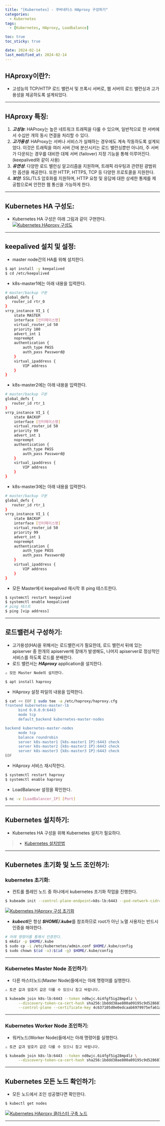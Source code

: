 ```yaml
---
title: "[Kubernetes] - 쿠버네티스 HAproxy 구성하기"
categories:
  - Kubernetes
tags:
  - [Kubernetes, HAproxy, Loadbalance]

toc: true
toc_sticky: true

date: 2024-02-14
last_modified_at: 2024-02-14
---
```


## HAproxy이란?:
- 고성능의 TCP/HTTP 로드 밸런서 및 프록시 서버로, 웹 서버의 로드 밸런싱과 고가용성을 제공하도록 설계되었다.

* * *

## HAproxy 특징:
1. ***고성능***: HAProxy는 높은 네트워크 트래픽을 다룰 수 있으며, 일반적으로 한 서버에서 수십만 개의 동시 연결을 처리할 수 있다.
2. ***고가용성***: HAProxy는 서버나 서비스가 실패하는 경우에도 계속 작동하도록 설계되었다.
이것은 트래픽을 여러 서버 간에 분산시키는 로드 밸런싱뿐만 아니라, 주 서버가 다운되는 경우를 대비한 대체 서버 (failover) 지정 기능을 통해 이루어진다. (keepalived와 같이 사용)
3. ***유연성***: 다양한 로드 밸런싱 알고리즘을 지원하며, 트래픽 라우팅과 관련된 광범위한 옵션을 제공한다. 또한 HTTP, HTTPS, TCP 등 다양한 프로토콜을 지원한다.
4. ***보안***: SSL/TLS 암호화를 지원하며, HTTP 요청 및 응답에 대한 상세한 통제를 제공함으로써 안전한 웹 통신을 가능하게 한다.

* * *

## Kubernetes HA 구성도:
- Kubernetes HA 구성은 아래 그림과 같이 구현한다.
[![Kubernetes HAproxy 구성도](/assets/images/kubernetes/Kubernetes%20HAproxy%20구성도.png)](/assets/images/kubernetes/Kubernetes%20HAproxy%20구성도.png)

* * *

## keepalived 설치 및 설정:
- master node간의 HA를 위해 설치한다.
```bash
$ apt install -y keepalived
$ cd /etc/keepalived
```

- k8s-master1에는 아래 내용을 입력한다.
```bash
# master/backup 구분
global_defs {
   router_id rtr_0
}
vrrp_instance VI_1 {
    state MASTER
    interface [인터페이스명]
    virtual_router_id 50
    priority 100
    advert_int 1
    nopreempt
    authentication {
        auth_type PASS
        auth_pass Password@
    }
    virtual_ipaddress {
        VIP address
    }
}
```

- k8s-master2에는 아래 내용을 입력한다.
```bash
# master/backup 구분
global_defs {
   router_id rtr_1
}
vrrp_instance VI_1 {
    state BACKUP
    interface [인터페이스명]
    virtual_router_id 50
    priority 99
    advert_int 1
    nopreempt
    authentication {
        auth_type PASS
        auth_pass Password@
    }
    virtual_ipaddress {
        VIP address
    }
}
```

- k8s-master3에는 아래 내용을 입력한다.
```bash
# master/backup 구분
global_defs {
   router_id rtr_1
}
vrrp_instance VI_1 {
    state BACKUP
    interface [인터페이스명]
    virtual_router_id 50
    priority 99
    advert_int 1
    nopreempt
    authentication {
        auth_type PASS
        auth_pass Password@
    }
    virtual_ipaddress {
        VIP address
    }
}
```

- 모든 Master에서 keepalived 재시작 후 ping 테스트한다.
```bash
$ systemctl restart keepalived
$ systemctl enable keepalived
# ping 테스트
$ ping [vip address]
```

* * *

## 로드밸런서 구성하기:
- 고가용성(HA)을 위해서는 로드밸런서가 필요한데, 로드 밸런서 뒤에 있는 apiserver 중 한개의 apiserver에 장애가 발생해도, 나머지 apiserver로 정상적인 서비스를 하도록 로드를 분배한다.
- 로드 밸런서는 ***HAproxy*** application을 설치한다.
```html
⚠️ 모든 Master Node의 설치한다.
```
```bash
$ apt install haproxy
```

- HAproxy 설정 파일의 내용을 입력한다.
```bash
$ cat << EOF | sudo tee -a /etc/haproxy/haproxy.cfg
frontend kubernetes-master-lb
      bind 0.0.0.0:6443
      mode tcp
      default_backend kubernetes-master-nodes

backend kubernetes-master-nodes
      mode tcp
      balance roundrobin
      server k8s-master1 {k8s-master1 IP}:6443 check
      server k8s-master2 {k8s-master2 IP}:6443 check
      server k8s-master3 {k8s-master3 IP}:6443 check
EOF
```

- HAproxy 서비스 재시작한다.
```bash
$ systemctl restart haproxy
$ systemctl enable haproxy
```

- LoadBalancer 설정을 확인한다.
```bash
$ nc -v [LoadBalancer_IP] [Port]
```

* * *

## Kubernetes 설치하기:
- Kubernetes HA 구성을 위해 Kubernetes 설치가 필요하다.
> * [Kubernetes 설치방법](https://hwangyoonjae.github.io/kubernetes/Kubernetes-%EC%BF%A0%EB%B2%84%EB%84%A4%ED%8B%B0%EC%8A%A4-%EC%84%A4%EC%B9%98%ED%95%98%EA%B8%B0(%EB%8F%84%EC%BB%A4-X)/ "Kubernetes 설치방법")

* * *

## Kubernetes 초기화 및 노드 조인하기:
### kubernetes 초기화:
- 컨트롤 플레인 노드 중 하나에서 kubernetes 초기화 작업을 진행한다.
```bash
$ kubeadm init --control-plane-endpoint=k8s-lb:6443 --pod-network-cidr=10.244.0.0/16 --apiserver-advertise-address={k8s-master1 IP} --cri-socket unix:///var/run/crio/crio.sock --upload-certs
```
[![Kubernetes HAproxy 구성 초기화](/assets/images/kubernetes/Kubernetes%20HAproxy%20구성%20초기화.png)](/assets/images/kubernetes/Kubernetes%20HAproxy%20구성%20초기화.png)

- ***kubectl***은 항상 ***$HOME/.kube***를 참조하므로 root가 아닌 노멀 사용자는 반드시 인증을 해야한다.
```bash
# 아래 명령어를 통해서 인증한다.
$ mkdir -p $HOME/.kube
$ sudo cp -i /etc/kubernetes/admin.conf $HOME/.kube/config
$ sudo chown $(id -u):$(id -g) $HOME/.kube/config
```
* * *

### Kubernetes Master Node 조인하기:
- 다른 마스터노드(Master Node)들에서는 아래 명령어를 실행한다.
```html
⚠️ 토큰 값과 암호키 값은 다를 수 있으니 참고 바랍니다.
```
```bash
$ kubeadm join k8s-lb:6443 --token nd6wjc.6i4fgf5ig28mp4lz \
      --discovery-token-ca-cert-hash sha256:1bddd38ae800a09195c9d52868750a1c43200957e7a2b246251f44235d301c2c \
      --control-plane --certificate-key 4c637105d0e0edcaab6979975efa61a475c1db1944e76de2d391bb2fdb7b6f05
```
* * *

### Kubernetes Worker Node 조인하기:
- 워커노드(Worker Node)들에서는 아래 명령어를 실행한다.
```html
⚠️ 토큰 값과 암호키 값은 다를 수 있으니 참고 바랍니다.
```
```bash
$ kubeadm join k8s-lb:6443 --token nd6wjc.6i4fgf5ig28mp4lz \
      --discovery-token-ca-cert-hash sha256:1bddd38ae800a09195c9d52868750a1c43200957e7a2b246251f44235d301c2c
```
* * *

## Kubernetes 모든 노드 확인하기:
- 모든 노드에서 조인 성공했다면 확인한다.
```bash
$ kubectl get nodes
```
[![Kubernetes HAproxy 클러스터 구축 노드](/assets/images/kubernetes/Kubernetes%20HAproxy%20클러스터%20구축%20노드.png)](/assets/images/kubernetes/Kubernetes%20HAproxy%20클러스터%20구축%20노드.png)

* * *